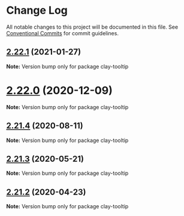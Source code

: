 # Change Log

All notable changes to this project will be documented in this file.
See [Conventional Commits](https://conventionalcommits.org) for commit guidelines.

## [2.22.1](https://github.com/liferay/clay/tree/master/packages/clay-tooltip/compare/v2.22.0...v2.22.1) (2021-01-27)

**Note:** Version bump only for package clay-tooltip





# [2.22.0](https://github.com/liferay/clay/tree/master/packages/clay-tooltip/compare/v2.21.5...v2.22.0) (2020-12-09)

**Note:** Version bump only for package clay-tooltip





## [2.21.4](https://github.com/liferay/clay/tree/master/packages/clay-tooltip/compare/v2.21.3...v2.21.4) (2020-08-11)

**Note:** Version bump only for package clay-tooltip





## [2.21.3](https://github.com/liferay/clay/tree/master/packages/clay-tooltip/compare/v2.21.2...v2.21.3) (2020-05-21)

**Note:** Version bump only for package clay-tooltip





## [2.21.2](https://github.com/liferay/clay/tree/master/packages/clay-tooltip/compare/v2.21.1...v2.21.2) (2020-04-23)

**Note:** Version bump only for package clay-tooltip
